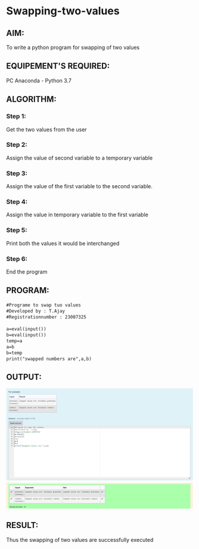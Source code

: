 # Swapping-two-values
## AIM:
To write a python program for swapping of two values
## EQUIPEMENT'S REQUIRED: 
PC
Anaconda - Python 3.7
## ALGORITHM: 
### Step 1:
Get the two values from the user
### Step 2: 
Assign the value of second variable to a temporary variable 
### Step 3: 
Assign the value of the first variable to the second variable.
### Step 4:  
Assign the value in temporary variable to the first variable
### Step 5: 
Print both the values it would be interchanged
### Step 6: 
End the program
## PROGRAM:
```
#Programe to swap tuo values
#Developed by : T.Ajay
#Registrationnumber : 23007325

a=eval(input())
b=eval(input())
temp=a
a=b
b=temp
print("swapped numbers are",a,b)
```

## OUTPUT:
![output](/image.png)
## RESULT:
Thus the swapping of two values are successfully executed


